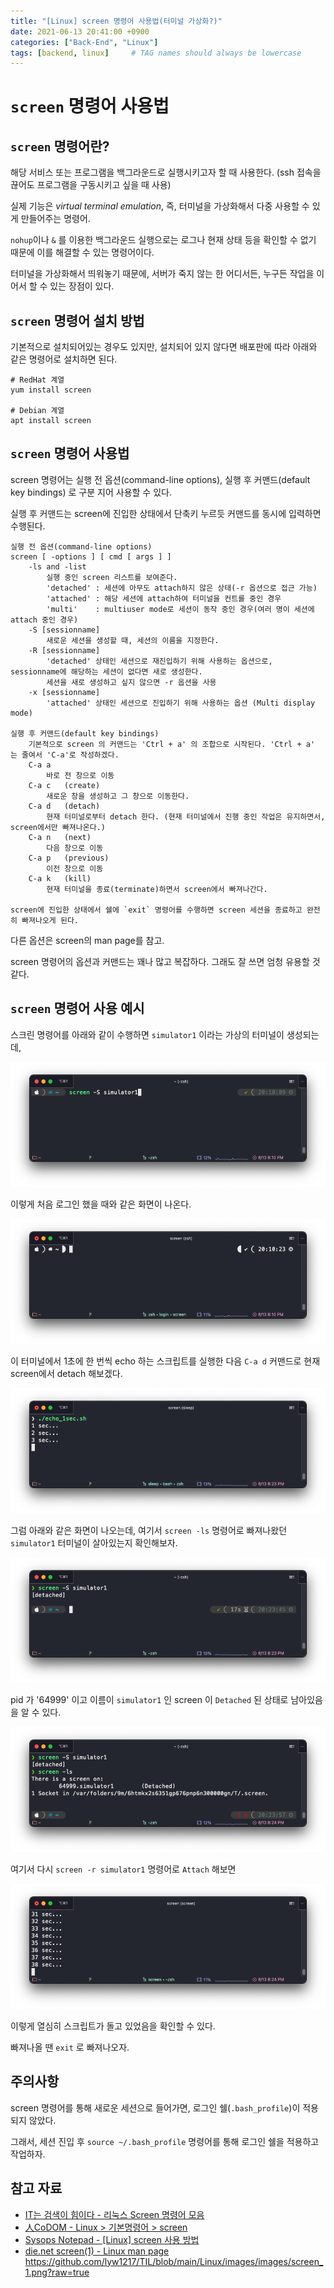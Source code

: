 ```yaml
---
title: "[Linux] screen 명령어 사용법(터미널 가상화?)"
date: 2021-06-13 20:41:00 +0900
categories: ["Back-End", "Linux"]
tags: [backend, linux]     # TAG names should always be lowercase
---
```


# `screen` 명령어 사용법

## `screen` 명령어란?

해당 서비스 또는 프로그램을 백그라운드로 실행시키고자 할 때 사용한다. (ssh 접속을 끊어도 프로그램을 구동시키고 싶을 때 사용)

실제 기능은 *virtual terminal emulation*, 즉, 터미널을 가상화해서 다중 사용할 수 있게 만들어주는 명령어.

`nohup`이나 `&` 를 이용한 백그라운드 실행으로는 로그나 현재 상태 등을 확인할 수 없기 때문에 이를 해결할 수 있는 명령어이다.

터미널을 가상화해서 띄워놓기 때문에, 서버가 죽지 않는 한 어디서든, 누구든 작업을 이어서 할 수 있는 장점이 있다.

## `screen` 명령어 설치 방법

기본적으로 설치되어있는 경우도 있지만, 설치되어 있지 않다면 배포판에 따라 아래와 같은 명령어로 설치하면 된다.

```shell
# RedHat 계열
yum install screen

# Debian 계열
apt install screen
```

## `screen` 명령어 사용법

screen 명령어는 실행 전 옵션(command-line options), 실행 후 커맨드(default key bindings) 로 구분 지어 사용할 수 있다.

실행 후 커맨드는 screen에 진입한 상태에서 단축키 누르듯 커맨드를 동시에 입력하면 수행된다.

```shell
실행 전 옵션(command-line options)
screen [ -options ] [ cmd [ args ] ]
    -ls and -list
        실행 중인 screen 리스트를 보여준다. 
        'detached' : 세션에 아무도 attach하지 않은 상태(-r 옵션으로 접근 가능)
        'attached' : 해당 세션에 attach하여 터미널을 컨트롤 중인 경우
        'multi'    : multiuser mode로 세션이 동작 중인 경우(여러 명이 세션에 attach 중인 경우)
    -S [sessionname]
        새로운 세션을 생성할 때, 세션의 이름을 지정한다.
    -R [sessionname]
        'detached' 상태인 세션으로 재진입하기 위해 사용하는 옵션으로, sessionname에 해당하는 세션이 없다면 새로 생성한다.
        세션을 새로 생성하고 싶지 않으면 -r 옵션을 사용
    -x [sessionname]
        'attached' 상태인 세션으로 진입하기 위해 사용하는 옵션 (Multi display mode)

실행 후 커맨드(default key bindings)
    기본적으로 screen 의 커맨드는 'Ctrl + a' 의 조합으로 시작된다. 'Ctrl + a' 는 줄여서 'C-a'로 작성하겠다.
    C-a a
        바로 전 창으로 이동
    C-a c   (create)
        새로운 창을 생성하고 그 창으로 이동한다.
    C-a d   (detach)
        현재 터미널로부터 detach 한다. (현재 터미널에서 진행 중인 작업은 유지하면서, screen에서만 빠져나온다.)
    C-a n   (next)
        다음 창으로 이동
    C-a p   (previous)
        이전 창으로 이동
    C-a k   (kill)
        현재 터미널을 종료(terminate)하면서 screen에서 빠져나간다.
    
screen에 진입한 상태에서 쉘에 `exit` 명령어를 수행하면 screen 세션을 종료하고 완전히 빠져나오게 된다.
```

다른 옵션은 screen의 man page를 참고.

screen 명령어의 옵션과 커맨드는 꽤나 많고 복잡하다. 그래도 잘 쓰면 엄청 유용할 것 같다.

## `screen` 명령어 사용 예시

스크린 명령어를 아래와 같이 수행하면 `simulator1` 이라는 가상의 터미널이 생성되는데,

![스크린 명령어 실행](https://github.com/lyw1217/TIL/raw/main/Linux/images/screen_1.png)

이렇게 처음 로그인 했을 때와 같은 화면이 나온다.

![스크린 진입](https://github.com/lyw1217/TIL/raw/main/Linux/images/screen_2.png)

이 터미널에서 1초에 한 번씩 echo 하는 스크립트를 실행한 다음 `C-a d` 커맨드로 현재 screen에서 detach 해보겠다.

![스크린 detach 커맨드 실행](https://github.com/lyw1217/TIL/raw/main/Linux/images/screen_3.png)

그럼 아래와 같은 화면이 나오는데, 여기서 `screen -ls` 명령어로 빠져나왔던 `simulator1` 터미널이 살아있는지 확인해보자.

![스크린 명령어 실행](https://github.com/lyw1217/TIL/raw/main/Linux/images/screen_4.png)

pid 가 '64999' 이고 이름이 `simulator1` 인 screen 이 `Detached` 된 상태로 남아있음을 알 수 있다.

![스크린 명령어 실행](https://github.com/lyw1217/TIL/raw/main/Linux/images/screen_5.png)

여기서 다시 `screen -r simulator1` 명령어로 `Attach` 해보면

![스크린 명령어 실행](https://github.com/lyw1217/TIL/raw/main/Linux/images/screen_6.png)

이렇게 열심히 스크립트가 돌고 있었음을 확인할 수 있다.

빠져나올 땐 `exit` 로 빠져나오자.


## 주의사항

screen 명령어를 통해 새로운 세션으로 들어가면, 로그인 쉘(`.bash_profile`)이 적용되지 않았다.

그래서, 세션 진입 후 `source ~/.bash_profile` 명령어를 통해 로그인 쉘을 적용하고 작업하자.

## 참고 자료

- [IT는 검색이 힘이다 - 리눅스 Screen 명령어 모음](https://helloitstory.tistory.com/132)
- [人CoDOM - Linux > 기본명령어 > screen](http://www.incodom.kr/Linux/%EA%B8%B0%EB%B3%B8%EB%AA%85%EB%A0%B9%EC%96%B4/screen)
- [Sysops Notepad - [Linux] screen 사용 방법](https://sysops.tistory.com/44)
- [die.net screen(1) - Linux man page](https://linux.die.net/man/1/screen)
https://github.com/lyw1217/TIL/blob/main/Linux/images/images/screen_1.png?raw=true